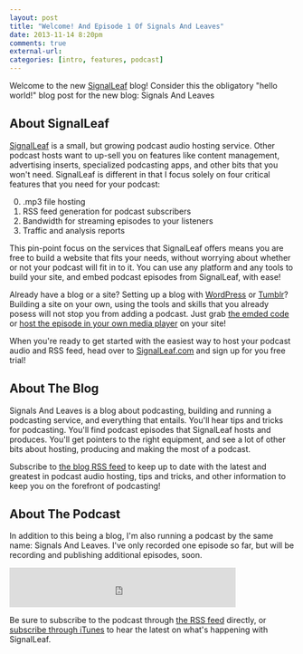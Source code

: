 ```yaml
---
layout: post
title: "Welcome! And Episode 1 Of Signals And Leaves"
date: 2013-11-14 8:20pm
comments: true
external-url:
categories: [intro, features, podcast]
---
```


Welcome to the new [SignalLeaf](http://signalleaf.com) blog! 
Consider this the obligatory "hello world!" blog post for the
new blog: Signals And Leaves

## About SignalLeaf

[SignalLeaf](http://signalleaf.com) is a small, but growing podcast audio hosting service.
Other podcast hosts want to up-sell you on features like 
content management, advertising inserts, specialized podcasting
apps, and other bits that you won't need. SignalLeaf is different
in that I focus solely on four critical features that you need
for your podcast:

0. .mp3 file hosting
0. RSS feed generation for podcast subscribers
0. Bandwidth for streaming episodes to your listeners
0. Traffic and analysis reports

This pin-point focus on the services that SignalLeaf offers means
you are free to build a website that fits your needs, without
worrying about whether or not your podcast will fit in to it.
You can use any platform and any tools to build your site, and
embed podcast episodes from SignalLeaf, with ease!

Already have a blog or a site? Setting up a blog with 
[WordPress](http://www.signalleaf.com/help/use-with-wordpress) 
or [Tumblr](http://www.signalleaf.com/help/use-with-tumblr)? 
Building a site on your own, using the
tools and skills that you already posess will not stop you from
adding a podcast. Just grab 
[the emded code](http://www.signalleaf.com/help/use-the-signalleaf-media-player) 
or [host the episode in your own media player](http://www.signalleaf.com/help/use-your-own-media-player)
on your site!

When you're ready to get started with the easiest way to host your
podcast audio and RSS feed, head over to [SignalLeaf.com](http://signalleaf.com)
and sign up for you free trial!

## About The Blog

Signals And Leaves is a blog about podcasting, building and running
a podcasting service, and everything that entails. You'll hear tips
and tricks for podcasting. You'll find podcast episodes that SignalLeaf
hosts and produces. You'll get pointers to the right equipment, and
see a lot of other bits about hosting, producing and making the most of
a podcast.

Subscribe to [the blog RSS feed](http://blog.signalleaf.com/atom.xml") 
to keep up to date with the latest and greatest in podcast audio hosting,
tips and tricks, and other information to keep you on the forefront
of podcasting!

## About The Podcast

In addition to this being a blog, I'm also running a podcast by the 
same name: Signals And Leaves. I've only recorded one episode so far,
but will be recording and publishing additional episodes, soon.

<iframe src="http://www.signalleaf.com/embed/523736d466f52c0200000003/52374abd66f52c0200000005/" width="400" height="70" frameborder="0"></iframe>

Be sure to subscribe to the podcast through [the RSS feed](http://www.signalleaf.com/podcasts/523736d466f52c0200000003/rss)
directly, or [subscribe through iTunes](http://www.signalleaf.com/podcasts/523736d466f52c0200000003/rss)
to hear the latest on what's happening with SignalLeaf.

